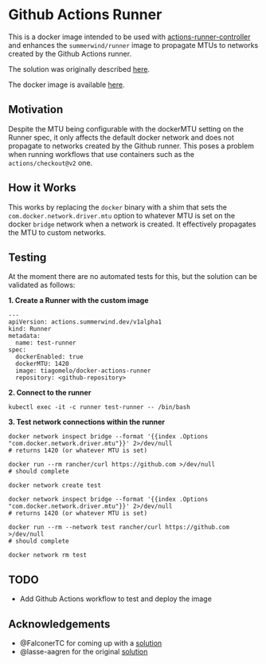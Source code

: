 # Github Actions Runner

This is a docker image intended to be used with [actions-runner-controller](https://github.com/actions-runner-controller/actions-runner-controller)
and enhances the `summerwind/runner` image to propagate MTUs to networks created by the 
Github Actions runner.

The solution was originally described [here](https://github.com/actions-runner-controller/actions-runner-controller/issues/1046).

The docker image is available [here](https://hub.docker.com/repository/docker/tiagomelo/docker-actions-runner).

## Motivation

Despite the MTU being configurable with the dockerMTU setting on the Runner spec, it only
affects the default docker network and does not propagate to networks created by the Github
runner. This poses a problem when running workflows that use containers such as the 
`actions/checkout@v2` one.

## How it Works

This works by replacing the `docker` binary with a shim that sets the 
`com.docker.network.driver.mtu` option to whatever MTU is set on the docker `bridge` network
when a network is created. It effectively propagates the MTU to custom networks.


## Testing

At the moment there are no automated tests for this, but the solution can be validated as
follows:

**1. Create a Runner with the custom image**

```
---
apiVersion: actions.summerwind.dev/v1alpha1
kind: Runner
metadata:
  name: test-runner
spec:
  dockerEnabled: true
  dockerMTU: 1420
  image: tiagomelo/docker-actions-runner
  repository: <github-repository>
```

**2. Connect to the runner**

```
kubectl exec -it -c runner test-runner -- /bin/bash
```

**3. Test network connections within the runner**

```
docker network inspect bridge --format '{{index .Options "com.docker.network.driver.mtu"}}' 2>/dev/null
# returns 1420 (or whatever MTU is set)

docker run --rm rancher/curl https://github.com >/dev/null
# should complete

docker network create test

docker network inspect bridge --format '{{index .Options "com.docker.network.driver.mtu"}}' 2>/dev/null
# returns 1420 (or whatever MTU is set)

docker run --rm --network test rancher/curl https://github.com >/dev/null
# should complete

docker network rm test
```

## TODO

- Add Github Actions workflow to test and deploy the image

## Acknowledgements

- @FalconerTC for coming up with a [solution](https://github.com/actions-runner-controller/actions-runner-controller/issues/848#issuecomment-929394653)
- @lasse-aagren for the original [solution](https://github.com/actions/runner/issues/775#issuecomment-927826684)
